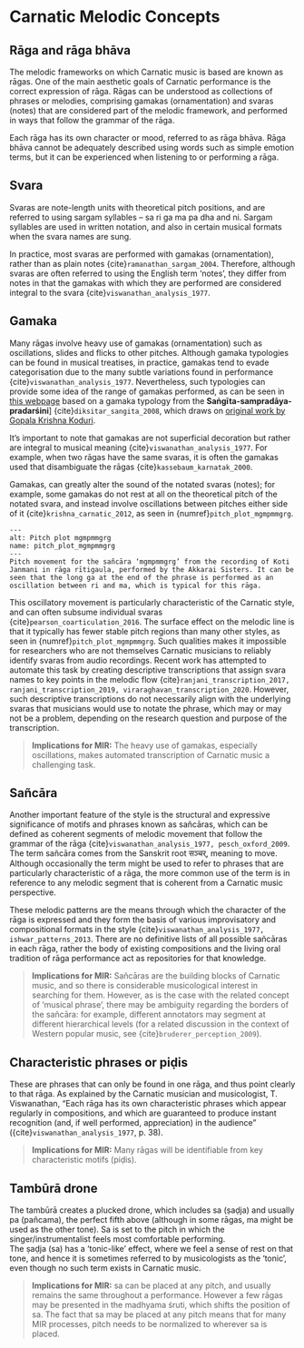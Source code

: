 # Carnatic Melodic Concepts
## Rāga and rāga bhāva
The melodic frameworks on which Carnatic music is based are known as rāgas. One of the main aesthetic goals of Carnatic performance is the correct expression of rāga. Rāgas can be understood as collections of phrases or melodies, comprising gamakas (ornamentation) and svaras (notes) that are considered part of the melodic framework, and performed in ways that follow the grammar of the rāga. 

Each rāga has its own character or mood, referred to as rāga bhāva. Rāga bhāva cannot be adequately described using words such as simple emotion terms, but it can be experienced when listening to or performing a rāga.

## Svara
Svaras are note-length units with theoretical pitch positions, and are referred to using sargam syllables – sa ri ga ma pa dha and ni. Sargam syllables are used in written notation, and also in certain musical formats when the svara names are sung. 

In practice, most svaras are performed with gamakas (ornamentation), rather than as plain notes {cite}`ramanathan_sargam_2004`. Therefore, although svaras are often referred to using the English term ‘notes’, they differ from notes in that the gamakas with which they are performed are considered integral to the svara {cite}`viswanathan_analysis_1977`. 

## Gamaka
Many rāgas involve heavy use of gamakas (ornamentation) such as oscillations, slides and flicks to other pitches. Although gamaka typologies can be found in musical treatises, in practice, gamakas tend to evade categorisation due to the many subtle variations found in performance {cite}`viswanathan_analysis_1977`. Nevertheless, such typologies can provide some idea of the range of gamakas performed, as can be seen in [this webpage](https://saayujya.com/index.php/2019/12/03/gamaka-notation/) based on a gamaka typology from the **Saṅgīta-sampradāya-pradarśini**] {cite}`diksitar_sangita_2008`, which draws on [original work by Gopala Krishna Koduri](https://freesound.org/people/gopalkoduri/packs/9949/).

It’s important to note that gamakas are not superficial decoration but rather are integral to musical meaning {cite}`viswanathan_analysis_1977`. For example, when two rāgas have the same svaras, it is often the gamakas used that disambiguate the rāgas {cite}`kassebaum_karnatak_2000`.
 
Gamakas, can greatly alter the sound of the notated svaras (notes); for example, some gamakas do not rest at all on the theoretical pitch of the notated svara, and instead involve oscillations between pitches either side of it {cite}`krishna_carnatic_2012`, as seen in {numref}`pitch_plot_mgmpmmgrg`.


```{figure} ../images/pitch_plot.png
---
alt: Pitch plot mgmpmmgrg
name: pitch_plot_mgmpmmgrg
---
Pitch movement for the sañcāra ‘mgmpmmgrg’ from the recording of Koti Janmani in rāga rītigauḷa, performed by the Akkarai Sisters. It can be seen that the long ga at the end of the phrase is performed as an oscillation between ri and ma, which is typical for this rāga.
```

This oscillatory movement is particularly characteristic of the Carnatic style, and can often subsume individual svaras {cite}`pearson_coarticulation_2016`. The surface effect on the melodic line is that it typically has fewer stable pitch regions than many other styles, as seen in {numref}`pitch_plot_mgmpmmgrg`. Such qualities makes it impossible for researchers who are not themselves Carnatic musicians to reliably identify svaras from audio recordings. Recent work has attempted to automate this task by creating descriptive transcriptions that assign svara names to key points in the melodic flow {cite}`ranjani_transcription_2017, ranjani_transcription_2019, viraraghavan_transcription_2020`. However, such descriptive transcriptions do not necessarily align with the underlying svaras that musicians would use to notate the phrase, which may or may not be a problem, depending on the research question and purpose of the transcription. 

> **Implications for MIR:**
> The heavy use of gamakas, especially oscillations, makes automated transcription of Carnatic music a challenging task. 

## Sañcāra
Another important feature of the style is the structural and expressive significance of motifs and phrases known as sañcāras, which can be defined as coherent segments of melodic movement that follow the grammar of the rāga {cite}`viswanathan_analysis_1977, pesch_oxford_2009`. The term sañcāra comes from the Sanskrit root सञ्चर्, meaning to move. Although occasionally the term might be used to refer to phrases that are particularly characteristic of a rāga, the more common use of the term is in reference to any melodic segment that is coherent from a Carnatic music perspective. 

These melodic patterns are the means through which the character of the rāga is expressed and they form the basis of various improvisatory and compositional formats in the style {cite}`viswanathan_analysis_1977, ishwar_patterns_2013`. There are no definitive lists of all possible sañcāras in each rāga, rather the body of existing compositions and the living oral tradition of rāga performance act as repositories for that knowledge. 

> **Implications for MIR:** Sañcāras are the building blocks of Carnatic music, and so there is considerable musicological interest in searching for them. However,
> as is the case with the related concept of ‘musical phrase’, there may be ambiguity regarding the borders of the sañcāra: for example, different annotators may
> segment at different hierarchical levels (for a related discussion in the context of Western popular music, see {cite}`bruderer_perception_2009`).

## Characteristic phrases or piḍis
These are phrases that can only be found in one rāga, and thus point clearly to that rāga. As explained by the Carnatic musician and musicologist, T. Viswanathan, “Each rāga has its own characteristic phrases which appear regularly in compositions, and which are guaranteed to produce instant recognition (and, if well performed, appreciation) in the audience” ({cite}`viswanathan_analysis_1977`, p. 38).

> **Implications for MIR:**
> Many rāgas will be identifiable from key characteristic motifs (piḍis).

## Tambūrā drone
The tambūrā creates a plucked drone, which includes sa (ṣaḍja) and usually pa (pañcama), the perfect fifth above (although in some rāgas, ma might be used as the other tone). Sa is set to the pitch in which the singer/instrumentalist feels most comfortable performing.  
The ṣaḍja (sa) has a ‘tonic-like’ effect, where we feel a sense of rest on that tone, and hence it is sometimes referred to by musicologists as the ‘tonic’, even though no such term exists in Carnatic music. 

> **Implications for MIR:**
> sa can be placed at any pitch, and usually remains the same throughout a performance. However a few rāgas may be presented in the madhyama śruti, which shifts the
> position of sa. The fact that sa may be placed at any pitch means that for many MIR processes, pitch needs to be normalized to wherever sa is placed.  